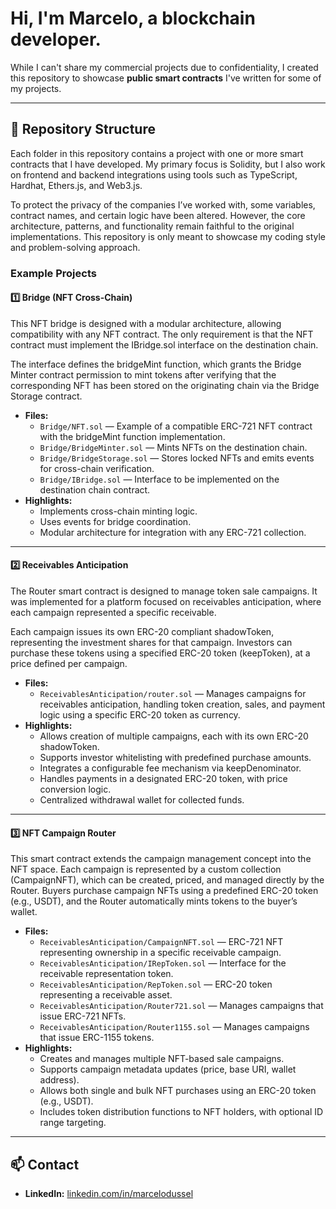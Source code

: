 # Hi, I'm **Marcelo**, a blockchain developer.  


While I can't share my commercial projects due to confidentiality, I created this repository to showcase **public smart contracts** I've written for some of my projects.

---

## 📂 Repository Structure

Each folder in this repository contains a project with one or more smart contracts that I have developed.
My primary focus is Solidity, but I also work on frontend and backend integrations using tools such as TypeScript, Hardhat, Ethers.js, and Web3.js.

To protect the privacy of the companies I’ve worked with, some variables, contract names, and certain logic have been altered. However, the core architecture, patterns, and functionality remain faithful to the original implementations.
This repository is only meant to showcase my coding style and problem-solving approach.

### Example Projects
#### 1️⃣ Bridge (NFT Cross-Chain)
 This NFT bridge is designed with a modular architecture, allowing compatibility with any NFT contract. The only requirement is that the NFT contract must implement the IBridge.sol interface on the destination chain.
 
 The interface defines the bridgeMint function, which grants the Bridge Minter contract permission to mint tokens after verifying that the corresponding NFT has been stored on the originating chain via the Bridge Storage contract.
- **Files:**  
  - `Bridge/NFT.sol` — Example of a compatible ERC-721 NFT contract with the bridgeMint function implementation.
  - `Bridge/BridgeMinter.sol` — Mints NFTs on the destination chain.
  - `Bridge/BridgeStorage.sol` — Stores locked NFTs and emits events for cross-chain verification.
  - `Bridge/IBridge.sol` — Interface to be implemented on the destination chain contract.
- **Highlights:**  
  - Implements cross-chain minting logic.  
  - Uses events for bridge coordination.  
  - Modular architecture for integration with any ERC-721 collection.
---
#### 2️⃣ Receivables Anticipation
The Router smart contract is designed to manage token sale campaigns. It was implemented for a platform focused on receivables anticipation, where each campaign represented a specific receivable.

Each campaign issues its own ERC-20 compliant shadowToken, representing the investment shares for that campaign. Investors can purchase these tokens using a specified ERC-20 token (keepToken), at a price defined per campaign.

- **Files:**  
  - `ReceivablesAnticipation/router.sol` — Manages campaigns for receivables anticipation, handling token creation, sales, and payment logic using a specific ERC-20 token as currency.
- **Highlights:**  
  - Allows creation of multiple campaigns, each with its own ERC-20 shadowToken.
  - Supports investor whitelisting with predefined purchase amounts.
  - Integrates a configurable fee mechanism via keepDenominator.
  - Handles payments in a designated ERC-20 token, with price conversion logic.
  - Centralized withdrawal wallet for collected funds.
---
#### 3️⃣ NFT Campaign Router
This smart contract extends the campaign management concept into the NFT space.
Each campaign is represented by a custom collection (CampaignNFT), which can be created, priced, and managed directly by the Router.
Buyers purchase campaign NFTs using a predefined ERC-20 token (e.g., USDT), and the Router automatically mints tokens to the buyer’s wallet.

- **Files:**  
  - `ReceivablesAnticipation/CampaignNFT.sol` — ERC-721 NFT representing ownership in a specific receivable campaign.
  - `ReceivablesAnticipation/IRepToken.sol` — Interface for the receivable representation token.
  - `ReceivablesAnticipation/RepToken.sol` — ERC-20 token representing a receivable asset.
  - `ReceivablesAnticipation/Router721.sol` — Manages campaigns that issue ERC-721 NFTs.
  - `ReceivablesAnticipation/Router1155.sol` — Manages campaigns that issue ERC-1155 tokens.
- **Highlights:**  
  - Creates and manages multiple NFT-based sale campaigns.
  - Supports campaign metadata updates (price, base URI, wallet address).
  - Allows both single and bulk NFT purchases using an ERC-20 token (e.g., USDT).
  - Includes token distribution functions to NFT holders, with optional ID range targeting.
---

## 📫 Contact
- **LinkedIn:** [linkedin.com/in/marcelodussel](https://linkedin.com/in/marcelodussel)
